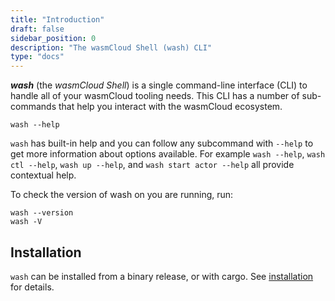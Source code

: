 ```yaml
---
title: "Introduction"
draft: false
sidebar_position: 0
description: "The wasmCloud Shell (wash) CLI"
type: "docs"
---
```


**_wash_** (the _wasmCloud Shell_) is a single command-line interface (CLI) to handle all of your wasmCloud tooling needs. This CLI has a number of sub-commands that help you interact with the wasmCloud ecosystem.

```
wash --help
```

`wash` has built-in help and you can follow any subcommand with `--help` to get more information about options available. For example `wash --help`, `wash ctl --help`, `wash up --help`, and `wash start actor --help` all provide contextual help.

To check the version of wash on you are running, run:

```
wash --version
wash -V
```

## Installation

`wash` can be installed from a binary release, or with cargo. See [installation](/docs/installation) for details.
